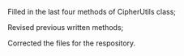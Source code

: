 
Filled in the last four methods of CipherUtils class; 

Revised previous written methods; 

Corrected the files for the respository.